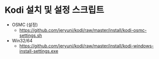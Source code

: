 # Kodi 설치 및 설정 스크립트
- OSMC (설정)
    + https://github.com/jeryuni/kodi/raw/master/install/kodi-osmc-settings.sh
- Win32/64
    + https://github.com/jeryuni/kodi/raw/master/install/kodi-windows-install-settings.exe
